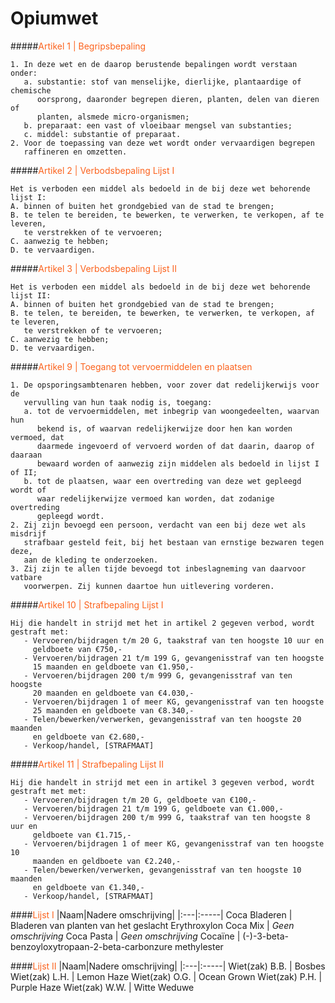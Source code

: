 # Opiumwet

#####<span style="color: #fc631e;">Artikel 1 | Begripsbepaling</span>
```
1. In deze wet en de daarop berustende bepalingen wordt verstaan onder:
   a. substantie: stof van menselijke, dierlijke, plantaardige of chemische 
      oorsprong, daaronder begrepen dieren, planten, delen van dieren of 
      planten, alsmede micro-organismen;
   b. preparaat: een vast of vloeibaar mengsel van substanties;
   c. middel: substantie of preparaat.
2. Voor de toepassing van deze wet wordt onder vervaardigen begrepen 
   raffineren en omzetten.      
```

#####<span style="color: #fc631e;">Artikel 2 | Verbodsbepaling Lijst I</span>
```
Het is verboden een middel als bedoeld in de bij deze wet behorende lijst I:
A. binnen of buiten het grondgebied van de stad te brengen;
B. te telen te bereiden, te bewerken, te verwerken, te verkopen, af te leveren,
   te verstrekken of te vervoeren;
C. aanwezig te hebben;
D. te vervaardigen. 
```

#####<span style="color: #fc631e;">Artikel 3 | Verbodsbepaling Lijst II</span>
```
Het is verboden een middel als bedoeld in de bij deze wet behorende lijst II:
A. binnen of buiten het grondgebied van de stad te brengen;
B. te telen, te bereiden, te bewerken, te verwerken, te verkopen, af te leveren,
   te verstrekken of te vervoeren;
C. aanwezig te hebben;
D. te vervaardigen. 
```

#####<span style="color: #fc631e;">Artikel 9 | Toegang tot vervoermiddelen en plaatsen</span>
```
1. De opsporingsambtenaren hebben, voor zover dat redelijkerwijs voor de 
   vervulling van hun taak nodig is, toegang:
   a. tot de vervoermiddelen, met inbegrip van woongedeelten, waarvan hun 
      bekend is, of waarvan redelijkerwijze door hen kan worden vermoed, dat 
      daarmede ingevoerd of vervoerd worden of dat daarin, daarop of daaraan 
      bewaard worden of aanwezig zijn middelen als bedoeld in lijst I of II;
   b. tot de plaatsen, waar een overtreding van deze wet gepleegd wordt of 
      waar redelijkerwijze vermoed kan worden, dat zodanige overtreding 
      gepleegd wordt.   
2. Zij zijn bevoegd een persoon, verdacht van een bij deze wet als misdrijf 
   strafbaar gesteld feit, bij het bestaan van ernstige bezwaren tegen deze, 
   aan de kleding te onderzoeken.    
3. Zij zijn te allen tijde bevoegd tot inbeslagneming van daarvoor vatbare 
   voorwerpen. Zij kunnen daartoe hun uitlevering vorderen.     
```

#####<span style="color: #fc631e;">Artikel 10 | Strafbepaling Lijst I</span>
```
Hij die handelt in strijd met het in artikel 2 gegeven verbod, wordt 
gestraft met:
   - Vervoeren/bijdragen t/m 20 G, taakstraf van ten hoogste 10 uur en 
     geldboete van €750,-
   - Vervoeren/bijdragen 21 t/m 199 G, gevangenisstraf van ten hoogste 
     15 maanden en geldboete van €1.950,-
   - Vervoeren/bijdragen 200 t/m 999 G, gevangenisstraf van ten hoogste 
     20 maanden en geldboete van €4.030,-
   - Vervoeren/bijdragen 1 of meer KG, gevangenisstraf van ten hoogste 
     25 maanden en geldboete van €8.340,-
   - Telen/bewerken/verwerken, gevangenisstraf van ten hoogste 20 maanden 
     en geldboete van €2.680,-
   - Verkoop/handel, [STRAFMAAT]
```

#####<span style="color: #fc631e;">Artikel 11 | Strafbepaling Lijst II</span>
```
Hij die handelt in strijd met een in artikel 3 gegeven verbod, wordt 
gestraft met met:
   - Vervoeren/bijdragen t/m 20 G, geldboete van €100,-
   - Vervoeren/bijdragen 21 t/m 199 G, geldboete van €1.000,-
   - Vervoeren/bijdragen 200 t/m 999 G, taakstraf van ten hoogste 8 uur en 
     geldboete van €1.715,-
   - Vervoeren/bijdragen 1 of meer KG, gevangenisstraf van ten hoogste 10 
     maanden en geldboete van €2.240,-
   - Telen/bewerken/verwerken, gevangenisstraf van ten hoogste 10 maanden 
     en geldboete van €1.340,-
   - Verkoop/handel, [STRAFMAAT]
```
<!--
####<span style="color: #fc631e;">Lijst I</span>
|International Non-proprietary Name (INN)|andere benamingen|nadere omschrijving|
|:---|:---:|:-----|
amfetamine| - |  |
-| cocablad | bladeren van planten van het geslacht Erythroxylon |
-| cocaïne | (-)-3-beta-benzoyloxytropaan-2-beta-carbonzure methylester |
-| GHB | 4-hydroxyboterzuur |
-| heroïne, diamorfine | 4,5-epoxy-17-methylmorfinan-3,6-diyl-diacetaat |
lysergide| LSD |  |
-| 3,4-methyleendioxymethamfetamine, MDMA | (±)-N,alfa-dimethyl-3,4-(methyleendioxy)-fenethylamine |
oxycodon| - |  |

####<span style="color: #fc631e;">Lijst II</span>
|International Non-proprietary Name (INN)|andere benamingen|nadere omschrijving|
|:---|:---:|:-----|
-| hasjiesj | een gebruikelijk vast mengsel van de afgescheiden hars verkregen van planten van het geslacht Cannabis (hennep), met plantaardige elementen van deze planten |
-| hennep | elk deel van de plant van het geslacht Cannabis (hennep), waaraan de hars niet is onttrokken, met uitzondering van de zaden |
-->

####<span style="color: #fc631e;">Lijst I</span>
|Naam|Nadere omschrijving|
|:---|:-----|
Coca Bladeren | Bladeren van planten van het geslacht Erythroxylon
Coca Mix | *Geen omschrijving*
Coca Pasta | *Geen omschrijving*
Cocaïne | (-)-3-beta-benzoyloxytropaan-2-beta-carbonzure methylester

####<span style="color: #fc631e;">Lijst II</span>
|Naam|Nadere omschrijving|
|:---|:-----|
Wiet(zak) B.B. | Bosbes
Wiet(zak) L.H. | Lemon Haze
Wiet(zak) O.G. | Ocean Grown
Wiet(zak) P.H. | Purple Haze
Wiet(zak) W.W. | Witte Weduwe


<!-- ??? question "Hoe werkt het gedoogbeleid?"

    Personen worden niet vervolgt als zij kleine hoeveelheden softdrugs bezitten. Het gaat hier om:
        
    - maximaal 5 gram cannabis (wiet, hasj); 
    - maximaal 5 hennepplanten.

    Let op!! De politie kan wel de softdrugs in beslag nemen. -->
